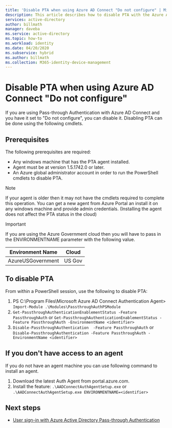 ```yaml
---
title: 'Disable PTA when using Azure AD Connect "Do not configure" | Microsoft Docs'
description: This article describes how to disable PTA with the Azure AD Connect "do not configure" feature.
services: active-directory
author: billmath
manager: daveba
ms.service: active-directory
ms.topic: how-to
ms.workload: identity
ms.date: 04/20/2020
ms.subservice: hybrid
ms.author: billmath
ms.collection: M365-identity-device-management
---
```



# Disable PTA when using Azure AD Connect "Do not configure"

If you are using Pass-through Authentication with Azure AD Connect and you have it set to "Do not configure", you can disable it. Disabling PTA can be done using the following cmdlets. 

## Prerequisites
The following prerequisites are required:
- Any windows machine that has the PTA agent installed. 
- Agent must be at version 1.5.1742.0 or later. 
- An Azure global administrator account in order to run the PowerShell cmdlets to disable PTA.

>[!NOTE]
> If your agent is older then it may not have the cmdlets required to complete this operation. You can get a new agent from Azure Portal an install it on any windows machine and provide admin credentials. (Installing the agent does not affect the PTA status in the cloud)

> [!IMPORTANT]
> If you are using the Azure Government cloud then you will have to pass in the ENVIRONMENTNAME parameter with the following value. 
>
>| Environment Name | Cloud |
>| - | - |
>| AzureUSGovernment | US Gov|


## To disable PTA
From within a PowerShell session, use the following to disable PTA:
1. PS C:\Program Files\Microsoft Azure AD Connect Authentication Agent> `Import-Module .\Modules\PassthroughAuthPSModule`
2. `Get-PassthroughAuthenticationEnablementStatus -Feature PassthroughAuth` or `Get-PassthroughAuthenticationEnablementStatus -Feature PassthroughAuth -EnvironmentName <identifier>`
3. `Disable-PassthroughAuthentication  -Feature PassthroughAuth` or `Disable-PassthroughAuthentication -Feature PassthroughAuth -EnvironmentName <identifier>`

## If you don't have access to an agent

If you do not have an agent machine you can use following command to install an agent.

1. Download the latest Auth Agent from portal.azure.com.
2. Install the feature: `.\AADConnectAuthAgentSetup.exe` or `.\AADConnectAuthAgentSetup.exe ENVIRONMENTNAME=<identifier>`


## Next steps

- [User sign-in with Azure Active Directory Pass-through Authentication](how-to-connect-pta.md)
